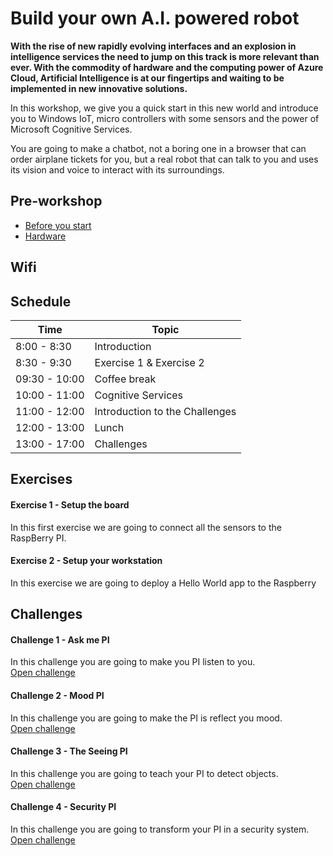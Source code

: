 # Build your own A.I. powered robot
**With the rise of new rapidly evolving interfaces and an explosion in intelligence services the need to jump on this track is more relevant than ever. With the commodity of hardware and the computing power of Azure Cloud, Artificial Intelligence is at our fingertips and waiting to be implemented in new innovative solutions.**

In this workshop, we give you a quick start in this new world and introduce you to Windows IoT, micro controllers with some sensors and the power of Microsoft Cognitive Services. 

You are going to make a chatbot, not a boring one in a browser that can order airplane tickets for you, but a real robot that can talk to you and uses its vision and voice to interact with its surroundings.

## Pre-workshop
* [Before you start](Before%20the%20workshop.md)
* [Hardware](Hardware.md)

## Wifi


## Schedule
| Time | Topic |
| --- | --- |
| 8:00 - 8:30 | Introduction
| 8:30 - 9:30 | Exercise 1 & Exercise 2
| 09:30 - 10:00 | Coffee break
| 10:00 - 11:00 | Cognitive Services
| 11:00 - 12:00 | Introduction to the Challenges
| 12:00 - 13:00 | Lunch
| 13:00 - 17:00 | Challenges



## Exercises

#### Exercise 1 - Setup the board
In this first exercise we are going to connect all the sensors to the RaspBerry PI.

#### Exercise 2 - Setup your workstation
In this exercise we are going to deploy a Hello World app to the Raspberry

## Challenges

#### Challenge 1 - Ask me PI
In this challenge you are going to make you PI listen to you.     
[Open challenge](Challenge%201/readme.md)

#### Challenge 2 - Mood PI
In this challenge you are going to make the PI is reflect you mood.    
[Open challenge](Challenge%202/readme.md)

#### Challenge 3 - The Seeing PI
In this challenge you are going to teach your PI to detect objects.    
[Open challenge](Challenge%203/readme.md)

#### Challenge 4 - Security PI
In this challenge you are going to transform your PI in a security system.    
[Open challenge](Challenge%204/readme.md)
